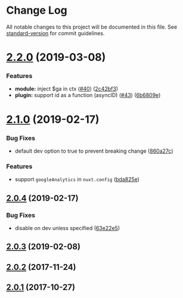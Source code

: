 # Change Log

All notable changes to this project will be documented in this file. See [standard-version](https://github.com/conventional-changelog/standard-version) for commit guidelines.

<a name="2.2.0"></a>
# [2.2.0](https://github.com/nuxt-community/analytics-module/compare/v2.1.0...v2.2.0) (2019-03-08)


### Features

* **module:** inject $ga in ctx ([#40](https://github.com/nuxt-community/analytics-module/issues/40)) ([2c42bf3](https://github.com/nuxt-community/analytics-module/commit/2c42bf3))
* **plugin:** support id as a function (asyncID) ([#43](https://github.com/nuxt-community/analytics-module/issues/43)) ([6b6809e](https://github.com/nuxt-community/analytics-module/commit/6b6809e))



<a name="2.1.0"></a>
# [2.1.0](https://github.com/nuxt-community/analytics-module/compare/v2.0.4...v2.1.0) (2019-02-17)


### Bug Fixes

* default dev option to true to prevent breaking change ([860a27c](https://github.com/nuxt-community/analytics-module/commit/860a27c))


### Features

* support `googleAnalytics` in `nuxt.config` ([bda825e](https://github.com/nuxt-community/analytics-module/commit/bda825e))



<a name="2.0.4"></a>
## [2.0.4](https://github.com/nuxt-community/analytics-module/compare/v2.0.3...v2.0.4) (2019-02-17)


### Bug Fixes

* disable on dev unless specified ([63e22e5](https://github.com/nuxt-community/analytics-module/commit/63e22e5))



<a name="2.0.3"></a>
## [2.0.3](https://github.com/nuxt-community/analytics-module/compare/v2.0.2...v2.0.3) (2019-02-08)



<a name="2.0.2"></a>
## [2.0.2](https://github.com/nuxt-community/analytics-module/compare/v2.0.1...v2.0.2) (2017-11-24)



<a name="2.0.1"></a>
## [2.0.1](https://github.com/nuxt-community/analytics-module/compare/2.0.0...2.0.1) (2017-10-27)
